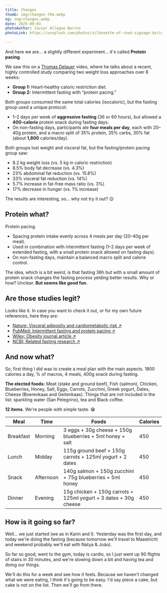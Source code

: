 ```yaml
---
title: Changes
thumb: img/changes-thm.webp
og: img/changes.webp
date: 2025-09-03
photoAuthor: Javier Allegue Barros
photoLink: https://unsplash.com/photos/silhouette-of-road-signage-during-golden-hour-C7B-ExXpOIE?utm_content=creditCopyText&utm_medium=referral&utm_source=unsplash
      
---
```


And here we are... a slightly different experiment... it's called **Protein pacing**.

We saw this on a [Thomas Delauer]([https://www.thomasdelauer.com/) video, where he talks about a recent, highly controlled study comparing two weight loss approaches over 8 weeks:

- **Group 1:** Heart-healthy caloric restriction diet.
- **Group 2:** Intermittent fasting with “protein pacing.”

Both groups consumed the same total calories (isocaloric), but the fasting group used a unique protocol:

- 1–2 days per week of **aggressive fasting** (36 or 60 hours), but allowed a **400-calorie** protein snack during fasting days.
- On non-fasting days, participants ate **four meals per day**, each with 20–40g protein, and a macro split of 35% protein, 35% carbs, 30% fat (about **1,800** calories/day).

Both groups lost weight and visceral fat, but the fasting/protein pacing group saw:

- 8.2 kg weight loss (vs. 5 kg in caloric restriction)
- 8.5% body fat decrease (vs. 4.3%)
- 23% abdominal fat reduction (vs. 15.8%)
- 33% visceral fat reduction (vs. 14%)
- 5.7% increase in fat-free mass ratio (vs. 3%)
- 17% decrease in hunger (vs. 1% increase)

The results are interesting, so... why not try it out? 😉

## Protein what?

Protein pacing. 

- Spacing protein intake evenly across 4 meals per day (20–40g per meal).
- Used in combination with intermittent fasting (1–2 days per week of extended fasting, with a small protein snack allowed on fasting days).
- On non-fasting days, maintain a balanced macro split and calorie control.

The idea, which is a bit weird, is that fasting 36h but with a small amount of protein snack changes the fasting process yelding better results. Why or how? Unclear. **But seems like good fun**.

## Are those studies legit?

Looks like it. In case you want to check it out, or for my own future references, here they are:

- [Nature: Visceral adiposity and cardiometabolic risk ↗](https://www.nature.com/articles/s41467-022-35704-5)
- [PubMed: Intermittent fasting and protein pacing ↗](https://pubmed.ncbi.nlm.nih.gov/31073218/)
- [Wiley: Obesity journal article ↗](https://onlinelibrary.wiley.com/doi/10.1002/oby.23660)
- [NCBI: Related fasting research ↗](https://www.ncbi.nlm.nih.gov/pmc/articles/PMC4258944/)

## And now what?

So, first thing I did was to create a meal plan with the main aspects. 1800 calories a day, % of macros, 4 meals, 400g snack during fasting.

**The elected foods:** Meat (stake and ground beef), Fish (salmon), Chicken, Blueberries, Honey, Salt, Eggs, Carrots, Zucchini, Greek yogurt, Dates, Cheese (Boerenkaas and Geitenkaas). Things that are not included in the list: sparkling water (San Pelegrino), tea and Black coffee.

**12 items**. We're people with simple taste. 😁

| Meal      | Time      | Foods                                                        | Calories |
| --------- | --------- | ------------------------------------------------------------ | -------- |
| Breakfast | Morning   | 3 eggs + 30g cheese + 150g blueberries + 5ml honey + salt    | 450      |
| Lunch     | Midday    | 115g ground beef + 150g carrots + 125ml yogurt + 2 dates     | 450      |
| Snack     | Afternoon | 140g salmon + 150g zucchini + 75g blueberries + 5ml honey    | 450      |
| Dinner    | Evening   | 15g chicken + 150g carrots + 125ml yogurt + 3 dates + 30g cheese | 450      |

## How is it going so far?

Well... we just started (we as in Karin and I). Yesterday was the first day, and today we're doing the fasting (because tomorrow we'll travel to Maastricht and weekend probably we'll eat with Natya & João).

So far so good, went to the gym, today is cardio, so I just went up 90 flights of stairs in 30 minutes, and we're slowing down a bit and having tea and doing our things.

We'll do this for a week and see how it feels. Because we haven't changed what we were eating, I think it's going to be easy. I'd say piece a cake, but cake is not on the list. Then we'll go from there.